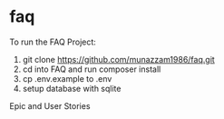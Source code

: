 # faq

To run the FAQ Project:

1. git clone https://github.com/munazzam1986/faq.git
2. cd into FAQ and run composer install
3. cp .env.example to .env
4. setup database with sqlite 

Epic and User Stories